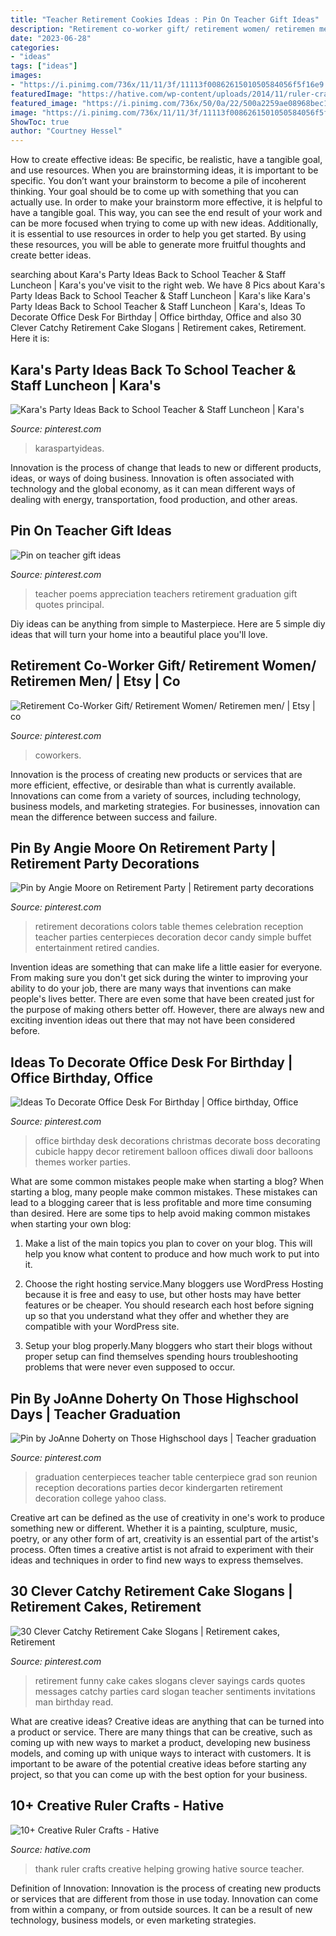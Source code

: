 ```yaml
---
title: "Teacher Retirement Cookies Ideas : Pin On Teacher Gift Ideas"
description: "Retirement co-worker gift/ retirement women/ retiremen men/"
date: "2023-06-28"
categories:
- "ideas"
tags: ["ideas"]
images:
- "https://i.pinimg.com/736x/11/11/3f/11113f0086261501050584056f5f16e9.jpg"
featuredImage: "https://hative.com/wp-content/uploads/2014/11/ruler-crafts/3-thank-you-for-helping-me-growing.jpg"
featured_image: "https://i.pinimg.com/736x/50/0a/22/500a2259ae08968bec1d355b09dc8ce8--centrepiece-ideas-book-centerpieces.jpg"
image: "https://i.pinimg.com/736x/11/11/3f/11113f0086261501050584056f5f16e9.jpg"
ShowToc: true
author: "Courtney Hessel"
---
```



How to create effective ideas: Be specific, be realistic, have a tangible goal, and use resources.
When you are brainstorming ideas, it is important to be specific. You don’t want your brainstorm to become a pile of incoherent thinking. Your goal should be to come up with something that you can actually use. In order to make your brainstorm more effective, it is helpful to have a tangible goal. This way, you can see the end result of your work and can be more focused when trying to come up with new ideas. Additionally, it is essential to use resources in order to help you get started. By using these resources, you will be able to generate more fruitful thoughts and create better ideas.

	

		
searching about Kara&#039;s Party Ideas Back to School Teacher &amp; Staff Luncheon | Kara&#039;s you've visit to the right web. We have 8 Pics about Kara&#039;s Party Ideas Back to School Teacher &amp; Staff Luncheon | Kara&#039;s like Kara&#039;s Party Ideas Back to School Teacher &amp; Staff Luncheon | Kara&#039;s, Ideas To Decorate Office Desk For Birthday | Office birthday, Office and also 30 Clever Catchy Retirement Cake Slogans | Retirement cakes, Retirement. Here it is:
		
    
## Kara&#039;s Party Ideas Back To School Teacher &amp; Staff Luncheon | Kara&#039;s

<img loading=lazy src="https://i.pinimg.com/736x/c5/7d/a0/c57da04424797a4201a34098d9dc2952.jpg" onerror="this.onerror=null;this.src='https://tse3.mm.bing.net/th?id=OIP.ORihYdN0k0Z3wUEEP2MGOAHaJ3&amp;pid=15.1';" alt="Kara&#039;s Party Ideas Back to School Teacher &amp; Staff Luncheon | Kara&#039;s">

_Source: pinterest.com_

>karaspartyideas. 

	

Innovation is the process of change that leads to new or different products, ideas, or ways of doing business. Innovation is often associated with technology and the global economy, as it can mean different ways of dealing with energy, transportation, food production, and other areas.

    
## Pin On Teacher Gift Ideas

<img loading=lazy src="https://i.pinimg.com/736x/cc/cd/e9/cccde95674cf5489591e0dfe0227f135.jpg" onerror="this.onerror=null;this.src='https://tse2.mm.bing.net/th?id=OIP.H-XZuswZHnJOcuOgERoxjgHaJ3&amp;pid=15.1';" alt="Pin on teacher gift ideas">

_Source: pinterest.com_

>teacher poems appreciation teachers retirement graduation gift quotes principal. 

	

Diy ideas can be anything from simple to Masterpiece. Here are 5 simple diy ideas that will turn your home into a beautiful place you'll love.

    
## Retirement Co-Worker Gift/ Retirement Women/ Retiremen Men/ | Etsy | Co

<img loading=lazy src="https://i.pinimg.com/736x/3a/55/3a/3a553aaa67a2b73fe58698ba23548cf1.jpg" onerror="this.onerror=null;this.src='https://tse2.mm.bing.net/th?id=OIP.l-_p9_ALMA4ri-fPsLnvyAHaJ3&amp;pid=15.1';" alt="Retirement Co-Worker Gift/ Retirement Women/ Retiremen men/ | Etsy | co">

_Source: pinterest.com_

>coworkers. 

	

Innovation is the process of creating new products or services that are more efficient, effective, or desirable than what is currently available. Innovations can come from a variety of sources, including technology, business models, and marketing strategies. For businesses, innovation can mean the difference between success and failure.

    
## Pin By Angie Moore On Retirement Party | Retirement Party Decorations

<img loading=lazy src="https://i.pinimg.com/originals/45/24/3c/45243ce4667fff555d6ab073ef73020e.jpg" onerror="this.onerror=null;this.src='https://tse1.mm.bing.net/th?id=OIP.TwtsyuE_M6IJpybekt43rAHaJ4&amp;pid=15.1';" alt="Pin by Angie Moore on Retirement Party | Retirement party decorations">

_Source: pinterest.com_

>retirement decorations colors table themes celebration reception teacher parties centerpieces decoration decor candy simple buffet entertainment retired candies. 

	

Invention ideas are something that can make life a little easier for everyone. From making sure you don't get sick during the winter to improving your ability to do your job, there are many ways that inventions can make people's lives better. There are even some that have been created just for the purpose of making others better off. However, there are always new and exciting invention ideas out there that may not have been considered before.

    
## Ideas To Decorate Office Desk For Birthday | Office Birthday, Office

<img loading=lazy src="https://i.pinimg.com/736x/11/11/3f/11113f0086261501050584056f5f16e9.jpg" onerror="this.onerror=null;this.src='https://tse3.mm.bing.net/th?id=OIP.S1TqniNBW8WilM3rKA1q4wHaJ3&amp;pid=15.1';" alt="Ideas To Decorate Office Desk For Birthday | Office birthday, Office">

_Source: pinterest.com_

>office birthday desk decorations christmas decorate boss decorating cubicle happy decor retirement balloon offices diwali door balloons themes worker parties. 

	

What are some common mistakes people make when starting a blog?
When starting a blog, many people make common mistakes. These mistakes can lead to a blogging career that is less profitable and more time consuming than desired. Here are some tips to help avoid making common mistakes when starting your own blog:
1. Make a list of the main topics you plan to cover on your blog. This will help you know what content to produce and how much work to put into it.

2. Choose the right hosting service.Many bloggers use WordPress Hosting because it is free and easy to use, but other hosts may have better features or be cheaper. You should research each host before signing up so that you understand what they offer and whether they are compatible with your WordPress site.

3. Setup your blog properly.Many bloggers who start their blogs without proper setup can find themselves spending hours troubleshooting problems that were never even supposed to occur.

    
## Pin By JoAnne Doherty On Those Highschool Days | Teacher Graduation

<img loading=lazy src="https://i.pinimg.com/736x/50/0a/22/500a2259ae08968bec1d355b09dc8ce8--centrepiece-ideas-book-centerpieces.jpg" onerror="this.onerror=null;this.src='https://tse2.mm.bing.net/th?id=OIP.tmVYf0_5kDcdN6m1ocZTOQHaJ4&amp;pid=15.1';" alt="Pin by JoAnne Doherty on Those Highschool days | Teacher graduation">

_Source: pinterest.com_

>graduation centerpieces teacher table centerpiece grad son reunion reception decorations parties decor kindergarten retirement decoration college yahoo class. 

	

Creative art can be defined as the use of creativity in one's work to produce something new or different. Whether it is a painting, sculpture, music, poetry, or any other form of art, creativity is an essential part of the artist's process. Often times a creative artist is not afraid to experiment with their ideas and techniques in order to find new ways to express themselves.

    
## 30 Clever Catchy Retirement Cake Slogans | Retirement Cakes, Retirement

<img loading=lazy src="https://i.pinimg.com/736x/fc/03/c6/fc03c60e93f6e9c4609f8fec8d498fae.jpg" onerror="this.onerror=null;this.src='https://tse1.mm.bing.net/th?id=OIP.7EBygyCTOzOOgH3dC-7uRAAAAA&amp;pid=15.1';" alt="30 Clever Catchy Retirement Cake Slogans | Retirement cakes, Retirement">

_Source: pinterest.com_

>retirement funny cake cakes slogans clever sayings cards quotes messages catchy parties card slogan teacher sentiments invitations man birthday read. 

	

What are creative ideas?
Creative ideas are anything that can be turned into a product or service. There are many things that can be creative, such as coming up with new ways to market a product, developing new business models, and coming up with unique ways to interact with customers. It is important to be aware of the potential creative ideas before starting any project, so that you can come up with the best option for your business.

    
## 10+ Creative Ruler Crafts - Hative

<img loading=lazy src="https://hative.com/wp-content/uploads/2014/11/ruler-crafts/3-thank-you-for-helping-me-growing.jpg" onerror="this.onerror=null;this.src='https://tse3.mm.bing.net/th?id=OIP.7iB7KpekDrrpHw3-Ax2wWwHaLG&amp;pid=15.1';" alt="10+ Creative Ruler Crafts - Hative">

_Source: hative.com_

>thank ruler crafts creative helping growing hative source teacher. 

	

Definition of Innovation:
Innovation is the process of creating new products or services that are different from those in use today. Innovation can come from within a company, or from outside sources. It can be a result of new technology, business models, or even marketing strategies.

